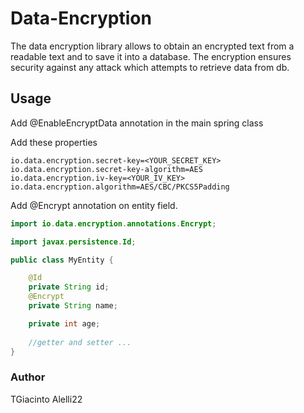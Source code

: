 # Data-Encryption

The data encryption library allows to obtain an encrypted text from a readable text and to save it into a database. The encryption ensures security against any attack which attempts to retrieve data from db.
## Usage

Add @EnableEncryptData annotation in the main spring class

Add these properties
```
io.data.encryption.secret-key=<YOUR_SECRET_KEY>
io.data.encryption.secret-key-algorithm=AES
io.data.encryption.iv-key=<YOUR_IV_KEY>
io.data.encryption.algorithm=AES/CBC/PKCS5Padding
```

Add @Encrypt annotation on entity field.

```java
import io.data.encryption.annotations.Encrypt;

import javax.persistence.Id;

public class MyEntity {

    @Id
    private String id;
    @Encrypt
    private String name;

    private int age;
    
    //getter and setter ...
}
```

### Author

TGiacinto
Alelli22

